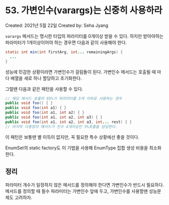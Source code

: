 # 53. 가변인수(varargs)는 신중히 사용하라

Created: 2021년 5월 22일
Created by: Seha Jyang

`varargs` 메서드는 명시한 타입의 파라미터를 0개이상 받을 수 있다. 하지만 받아야하는 파라미터가 1개이상이어야 하는 경우면 다음과 같이 사용해야 한다.

```java
static int min(int firstArg, int... remainingArgs) {
  ...
}
```

성능에 민감한 상황이라면 가변인수가 걸림돌이 된다. 가변인수 메서드는 호출될 때 마다 배열을 새로 하나 할당하고 초기화한다.

그럴땐 다음과 같은 패턴을 사용할 수 있다.

```java
// 해당 메서드 호출의 95%가 파라미터를 3개 이하로 사용하는 경우
public void foo() { }
public void foo(int a1) { }
public void foo(int a1, int a2) { }
public void foo(int a1, int a2, int a3) { }
public void foo(int a1, int a2, int a3, int... rest) { }
// 마지막 다중정의 메서드가 인수 4개이상인 5%호출을 담당한다.
```

이 패턴은 보통땐 별 이득이 없지만, 꼭 필요한 특수 상황에선 좋을 것이다.

EnumSet의 static factory도 이 기법을 사용해 EnumType 집합 생성 비용을 최소화한다.

## 정리

파라미터 개수가 일정하지 않은 메서드를 정의해야 한다면 가변인수가 반드시 필요하다. 메서드를 정의할 때 필수 파라미터는 가변인수 앞에 두고, 가변인수를 사용할땐 성능문제도 고려하자.